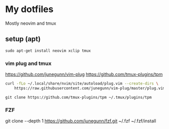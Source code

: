 # My dotfiles

Mostly neovim and tmux


## setup (apt)

`sudo apt-get install neovim xclip tmux`

### vim plug and tmux 

https://github.com/junegunn/vim-plug
https://github.com/tmux-plugins/tpm

```sh
curl -fLo ~/.local/share/nvim/site/autoload/plug.vim --create-dirs \
    https://raw.githubusercontent.com/junegunn/vim-plug/master/plug.vim
```
`git clone https://github.com/tmux-plugins/tpm ~/.tmux/plugins/tpm`

### FZF

git clone --depth 1 https://github.com/junegunn/fzf.git ~/.fzf
~/.fzf/install



